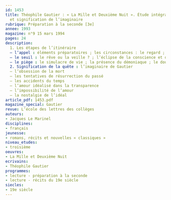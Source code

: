 ```yaml
---
id: 1453
title: Théophile Gautier : « La Mille et Deuxième Nuit ». Étude intégrale : structure
  et signification de l’imaginaire 
rubrique: Préparation à la seconde [3e]
annee: 1993
magazine: n°9 15 mars 1994
pages: 24
description: 
  1. Les étapes de l’itinéraire
  – l’appel : éléments préparatoires ; les circonstances : le regard ; la drogue ; le délire de l’imagination; le théâtre ; le guide
  – le seuil : le rêve ou la veille ? ; l’éclipse de la conscience et du réel ; l’hallucination ; la métamorphose ; l’expérience du double ; l’extase
  – le piège : le simulacre de vie ; la présence du démoniaque ; le double maléfique ; les épreuves ; l’hallucination fatale
  2. Signification de la quête : l’imaginaire de Gautier
  – l’obsession de la mort
  – les tentatives de résurrection du passé
  – les accidents du temps
  – l’amour idéalisé dans la transparence
  – l’impossibilité de l’amour
  – la nostalgie de l’idéal
article_pdf: 1453.pdf
magazine_special: Gautier
revue: L’école des lettres des collèges
auteurs:
- Jacques Le Marinel
disciplines:
- français
jeunesse:
- romans, récits et nouvelles « classiques »
niveau_etudes:
- troisième
oeuvres:
- La Mille et Deuxième Nuit
ecrivains:
- Théophile Gautier
programmes:
- lecture - préparation à la seconde
- lecture - récits du 19e siècle
siecles:
- 19e siècle
---
```


